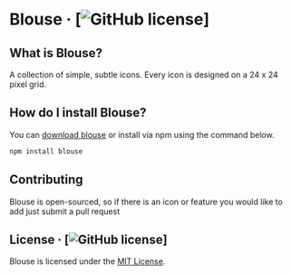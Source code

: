 # Blouse &middot; [![GitHub license](https://img.shields.io/badge/license-MIT-blue.svg)]

## What is Blouse?
A collection of simple, subtle icons. Every icon is designed on a 24 x 24 pixel grid.

## How do I install Blouse?
You can [download blouse](http://blouse.garybunofsky.com/public/blouse.zip) or install via npm using the command below.

```sh
npm install blouse
```

## Contributing
Blouse is open-sourced, so if there is an icon or feature you would like to add just submit a pull request

## License &middot; [![GitHub license](https://img.shields.io/badge/license-MIT-blue.svg)]
Blouse is licensed under the [MIT License](https://github.com/garybunofsky/blouse/blob/master/LICENSE).


